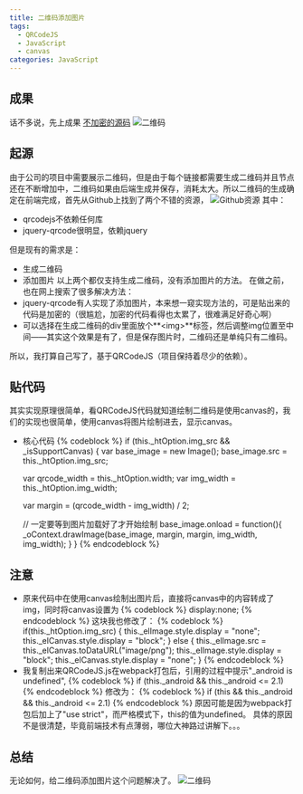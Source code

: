 ```yaml
---
title: 二维码添加图片
tags:
  - QRCodeJS
  - JavaScript
  - canvas
categories: JavaScript
---
```


## 成果
话不多说，先上成果
[不加密的源码](https://github.com/JianmingXia/QRCodeJS)
![二维码](http://img1-1253291688.cossh.myqcloud.com/QRCodeJS/qrcode.png)
<!-- more -->

## 起源
由于公司的项目中需要展示二维码，但是由于每个链接都需要生成二维码并且节点还在不断增加中，二维码如果由后端生成并保存，消耗太大。所以二维码的生成确定在前端完成，首先从Github上找到了两个不错的资源，
![Github资源](http://img1-1253291688.cossh.myqcloud.com/QRCodeJS/github_qrcode.png)
其中：
- qrcodejs不依赖任何库
- jquery-qrcode很明显，依赖jquery

但是现有的需求是：
- 生成二维码
- 添加图片
以上两个都仅支持生成二维码，没有添加图片的方法。
在做之前，也在网上搜索了很多解决方法：
- jquery-qrcode有人实现了添加图片，本来想一窥实现方法的，可是贴出来的代码是加密的（很尴尬，加密的代码看得也太累了，很难满足好奇心啊）
- 可以选择在生成二维码的div里面放个**<img\>**标签，然后调整img位置至中间——其实这个效果是有了，但是保存图片时，二维码还是单纯只有二维码。

所以，我打算自己写了，基于QRCodeJS（项目保持着尽少的依赖）。

## 贴代码
其实实现原理很简单，看QRCodeJS代码就知道绘制二维码是使用canvas的，我们的实现也很简单，使用canvas将图片绘制进去，显示canvas。
- 核心代码
{% codeblock %}
if (this._htOption.img_src && _isSupportCanvas) {
    var base_image = new Image();
    base_image.src = this._htOption.img_src;

    var qrcode_width = this._htOption.width;
    var img_width = this._htOption.img_width;

    var margin = (qrcode_width - img_width) / 2;

    // 一定要等到图片加载好了才开始绘制
    base_image.onload = function(){
        _oContext.drawImage(base_image, margin, margin, img_width, img_width);
    }
}
{% endcodeblock %}

## 注意
- 原来代码中在使用canvas绘制出图片后，直接将canvas中的内容转成了img，同时将canvas设置为
{% codeblock %}
display:none;
{% endcodeblock %}
这块我也修改了：
{% codeblock %}
if(this._htOption.img_src) {
    this._elImage.style.display = "none";
    this._elCanvas.style.display = "block";
} else {
    this._elImage.src = this._elCanvas.toDataURL("image/png");
    this._elImage.style.display = "block";
    this._elCanvas.style.display = "none";
}
{% endcodeblock %}
- 我复制出来QRCodeJS.js在webpack打包后，引用的过程中提示"_android is undefined",
{% codeblock %}
if (this._android && this._android <= 2.1)
{% endcodeblock %}
修改为：
{% codeblock %}
if (this && this._android && this._android <= 2.1)
{% endcodeblock %}
原因可能是因为webpack打包后加上了"use strict"，而严格模式下，this的值为undefined。
具体的原因不是很清楚，毕竟前端技术有点薄弱，哪位大神路过讲解下。。。

## 总结
无论如何，给二维码添加图片这个问题解决了。
![二维码](http://img1-1253291688.cossh.myqcloud.com/QRCodeJS/qrcode.png)
